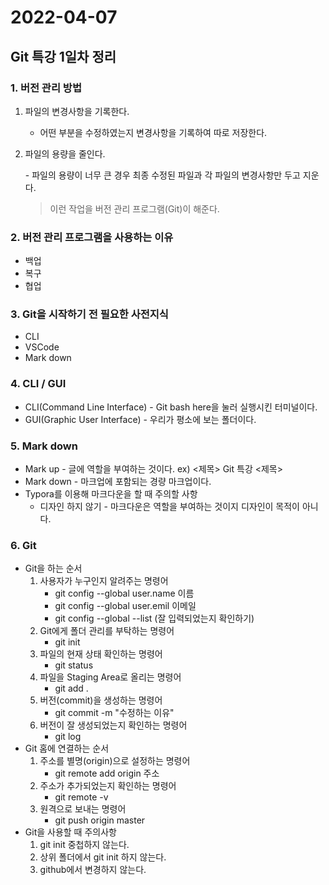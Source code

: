 # 2022-04-07

##  Git 특강 1일차 정리

### 1. 버전 관리 방법

1. 파일의 변경사항을 기록한다.

	- 어떤 부분을 수정하였는지 변경사항을 기록하여 따로 저장한다.

2. 파일의 용량을 줄인다.

   \- 파일의 용량이 너무 큰 경우 최종 수정된 파일과 각 파일의 변경사항만 두고 지운다.

   > 이런 작업을 버전 관리 프로그램(Git)이 해준다.

### 2. 버전 관리 프로그램을 사용하는 이유

- 백업
- 복구
- 협업

### 3. Git을 시작하기 전 필요한 사전지식

- CLI
- VSCode
- Mark down

### 4. CLI / GUI

- CLI(Command Line Interface) - Git bash here을 눌러 실행시킨 터미널이다.
- GUI(Graphic User Interface) - 우리가 평소에 보는 폴더이다.

### 5. Mark down

- Mark up - 글에 역할을 부여하는 것이다. ex) <제목> Git 특강 <제목>
- Mark down - 마크업에 포함되는 경량 마크업이다.
- Typora를 이용해 마크다운을 할 때 주의할 사항
  - 디자인 하지 않기 - 마크다운은 역할을 부여하는 것이지 디자인이 목적이 아니다.

### 6. Git

- Git을 하는 순서
  1. 사용자가 누구인지 알려주는 명령어
     - git config --global user.name 이름
     - git config --global user.emil 이메일
     - git config --global --list (잘 입력되었는지 확인하기)
  2. Git에게 폴더 관리를 부탁하는 명령어
     - git init
  3. 파일의 현재 상태 확인하는 명령어
     - git status
  4. 파일을 Staging Area로 올리는 명령어
     - git add .
  5. 버전(commit)을 생성하는 명령어
     - git commit -m "수정하는 이유"
  6. 버전이 잘 생성되었는지 확인하는 명령어
     - git log
- Git 홈에 연결하는 순서
  1. 주소를 별명(origin)으로 설정하는 명령어
     - git remote add origin 주소
  2. 주소가 추가되었는지 확인하는 명령어
     - git remote -v
  3. 원격으로 보내는 명령어
     - git push origin master
- Git을 사용할 때 주의사항
  1. git init 중첩하지 않는다.
  2. 상위 폴더에서 git init 하지 않는다.
  3. github에서 변경하지 않는다.
